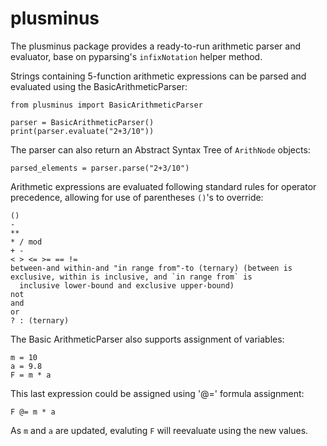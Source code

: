 # plusminus

The plusminus package provides a ready-to-run arithmetic parser and evaluator, base on pyparsing's 
`infixNotation` helper method.

Strings containing 5-function arithmetic expressions can be parsed and evaluated using the BasicArithmeticParser:

    from plusminus import BasicArithmeticParser
    
    parser = BasicArithmeticParser()
    print(parser.evaluate("2+3/10"))

The parser can also return an Abstract Syntax Tree of `ArithNode` objects:

    parsed_elements = parser.parse("2+3/10")

Arithmetic expressions are evaluated following standard rules for operator precedence, allowing for use of parentheses `()`'s 
to override:

    ()
    -
    **
    * / mod
    + -
    < > <= >= == !=
    between-and within-and "in range from"-to (ternary) (between is exclusive, within is inclusive, and `in range from` is
      inclusive lower-bound and exclusive upper-bound)
    not
    and
    or
    ? : (ternary)

The Basic ArithmeticParser also supports assignment of variables:

    m = 10
    a = 9.8
    F = m * a

This last expression could be assigned using '@=' formula assignment:

    F @= m * a

As `m` and `a` are updated, evaluting `F` will reevaluate using the new values.

